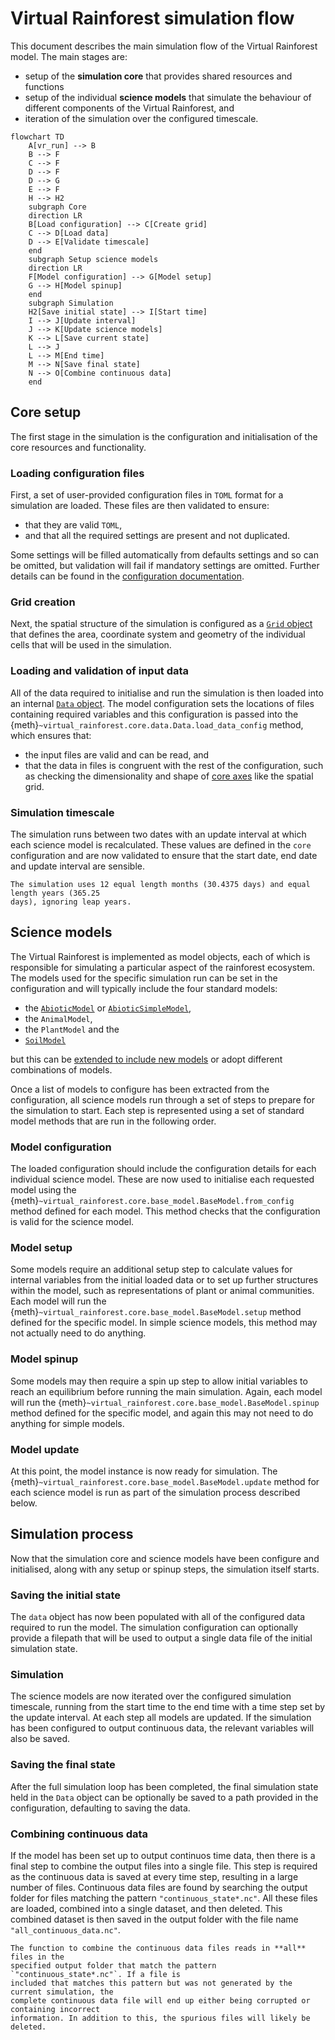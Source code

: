 # Virtual Rainforest simulation flow

This document describes the main simulation flow of the Virtual Rainforest model. The
main stages are:

* setup of the **simulation core** that provides shared resources and functions
* setup of the individual **science models** that simulate the behaviour of different
components of the Virtual Rainforest, and
* iteration of the simulation over the configured timescale.

```{mermaid}
flowchart TD
    A[vr_run] --> B
    B --> F
    C --> F
    D --> F
    D --> G
    E --> F
    H --> H2
    subgraph Core 
    direction LR
    B[Load configuration] --> C[Create grid]
    C --> D[Load data]
    D --> E[Validate timescale]
    end
    subgraph Setup science models
    direction LR
    F[Model configuration] --> G[Model setup]
    G --> H[Model spinup]
    end
    subgraph Simulation
    H2[Save initial state] --> I[Start time]
    I --> J[Update interval]
    J --> K[Update science models]
    K --> L[Save current state]
    L --> J
    L --> M[End time]
    M --> N[Save final state]
    N --> O[Combine continuous data]
    end
```

## Core setup

The first stage in the simulation is the configuration and initialisation of the core
resources and functionality.

### Loading configuration files

First, a set of user-provided configuration files in `TOML` format for a simulation are
loaded. These files are then validated to ensure:

* that they are valid `TOML`,
* and that all the required settings are present and not duplicated.

Some settings will be filled automatically from defaults settings and so can be omitted,
but validation will fail if mandatory settings are omitted. Further details can be found
in the [configuration documentation](./core/config.md).

### Grid creation

Next, the spatial structure of the simulation is configured as a [`Grid`
object](./core/grid.md) that defines the area, coordinate system and geometry of the
individual cells that will be used in the simulation.

### Loading and validation of input data

All of the data required to initialise and run the simulation is then loaded into an
internal [`Data` object](./core/data.md). The model configuration sets the locations of
files containing required variables and this configuration is passed into the
{meth}`~virtual_rainforest.core.data.Data.load_data_config` method, which ensures that:

* the input files are valid and can be read, and
* that the data in files is congruent with the rest of the configuration, such as
  checking the dimensionality and shape of [core axes](./core/axes.md) like the spatial
  grid.

### Simulation timescale

The simulation runs between two dates with an update interval at which each science
model is recalculated. These values are defined in the `core` configuration and are
now validated to ensure that the start date, end date and update interval are sensible.

```{note}
The simulation uses 12 equal length months (30.4375 days) and equal length years (365.25
days), ignoring leap years.
```

## Science models

The Virtual Rainforest is implemented as model objects, each of which is responsible for
simulating a particular aspect of the rainforest ecosystem. The models used for the
specific simulation run can be set in the configuration and will typically include the
four standard models:

* the [`AbioticModel`](../api/abiotic.md) or
  [`AbioticSimpleModel`](../api/abiotic_simple.md),
* the `AnimalModel`,
* the `PlantModel` and the
* [`SoilModel`](../api/soil.md)

but this can be [extended to include new models](../development/defining_new_models.md)
or adopt different combinations of models.

Once a list of models to configure has been extracted from the configuration, all
science models run through a set of steps to prepare for the simulation to start. Each
step is represented using a set of standard model methods that are run in the following
order.

### Model configuration

The loaded configuration should include the configuration details for each individual
science model. These are now used to initialise each requested model using the
{meth}`~virtual_rainforest.core.base_model.BaseModel.from_config` method defined
for each model. This method checks that the configuration is valid for the science
model.

### Model setup

Some models require an additional setup step to calculate values for internal variables
from the initial loaded data or to set up further structures within the model, such as
representations of plant or animal communities. Each model will run the
{meth}`~virtual_rainforest.core.base_model.BaseModel.setup` method defined for the
specific model. In simple science models, this method may not actually need to do
anything.

### Model spinup

Some models may then require a spin up step to allow initial variables to reach an
equilibrium before running the main simulation. Again, each model will run the
{meth}`~virtual_rainforest.core.base_model.BaseModel.spinup` method defined for the
specific model, and again this may not need to do anything for simple models.

### Model update

At this point, the model instance is now ready for simulation. The
{meth}`~virtual_rainforest.core.base_model.BaseModel.update` method for each science
model is run as part of the simulation process described below.

## Simulation process

Now that the simulation core and science models have been configure and initialised,
along with any setup or spinup steps, the simulation itself starts.

### Saving the initial state

The `data` object has now been populated with all of the configured data required to run
the model. The simulation configuration can optionally provide a filepath that will be
used to output a single data file of the initial simulation state.

### Simulation

The science models are now iterated over the configured simulation timescale, running
from the start time to the end time with a time step set by the update interval. At each
step all models are updated. If the simulation has been configured to output continuous
data, the relevant variables will also be saved.

### Saving the final state

After the full simulation loop has been completed, the final simulation state held in
the `Data` object can be optionally be saved to a path provided in the configuration,
defaulting to saving the data.

### Combining continuous data

If the model has been set up to output continuos time data, then there is a final step
to combine the output files into a single file. This step is required as the continuous
data is saved at every time step, resulting in a large number of files. Continuous data
files are found by searching the output folder for files matching the pattern
`"continuous_state*.nc"`. All these files are loaded, combined into a single dataset,
and then deleted. This combined dataset is then saved in the output folder with the file
name `"all_continuous_data.nc"`.

```{warning}
The function to combine the continuous data files reads in **all** files in the
specified output folder that match the pattern `"continuous_state*.nc"`. If a file is
included that matches this pattern but was not generated by the current simulation, the
complete continuous data file will end up either being corrupted or containing incorrect
information. In addition to this, the spurious files will likely be deleted.
```
